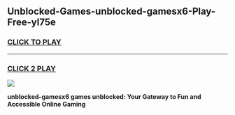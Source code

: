 
## Unblocked-Games-unblocked-gamesx6-Play-Free-yl75e
<h3>
<a href="https://premium76.site?title=unblocked-gamesx6&ref=23A">CLICK TO PLAY</a></h3>
<hr>

<h3>
<a href="https://premium76.site?title=unblocked-gamesx6&ref=23A">CLICK 2 PLAY</a>
  
</h3>

<a href="https://premium76.site?title=unblocked-gamesx6&ref=23A"><img src="https://clearcache.store/games.png"></a>


**unblocked-gamesx6 games unblocked: Your Gateway to Fun and Accessible Online Gaming**
